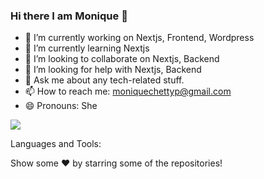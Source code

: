 ### Hi there I am Monique 👋


- 🔭 I’m currently working on Nextjs, Frontend, Wordpress
- 🌱 I’m currently learning Nextjs
- 👯 I’m looking to collaborate on Nextjs, Backend
- 🤔 I’m looking for help with Nextjs, Backend
- 💬 Ask me about any tech-related stuff.
- 📫 How to reach me: moniquechettyp@gmail.com
- 😄 Pronouns: She
<!-- ⚡ Fun fact: ... -->

<img src="https://github-readme-stats.vercel.app/api?username=moniquechetty&&show_icons=true&title_color=ffffff&icon_color=bb2acf&text_color=daf7dc&bg_color=151515"/>



Languages and Tools:

     

 
Show some ❤️ by starring some of the repositories!
